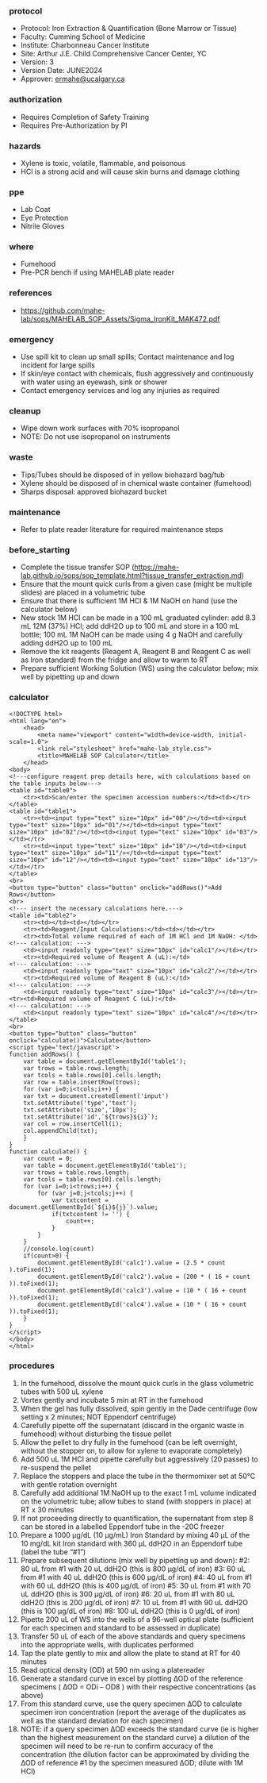 
### protocol
- Protocol: Iron Extraction & Quantification (Bone Marrow or Tissue)
- Faculty: Cumming School of Medicine
- Institute: Charbonneau Cancer Institute
- Site: Arthur J.E. Child Comprehensive Cancer Center, YC
- Version: 3
- Version Date: JUNE2024
- Approver: ermahe@ucalgary.ca

### authorization
- Requires Completion of Safety Training
- Requires Pre-Authorization by PI

### hazards
- Xylene is toxic, volatile, flammable, and poisonous
- HCl is a strong acid and will cause skin burns and damage clothing

### ppe
- Lab Coat
- Eye Protection
- Nitrile Gloves

### where
- Fumehood
- Pre-PCR bench if using MAHELAB plate reader

### references
-  https://github.com/mahe-lab/sops/MAHELAB_SOP_Assets/Sigma_IronKit_MAK472.pdf

### emergency
- Use spill kit to clean up small spills; Contact maintenance and log incident for large spills
- If skin/eye contact with chemicals, flush aggressively and continuously with water using an eyewash, sink or shower
- Contact emergency services and log any injuries as required

### cleanup
- Wipe down work surfaces with 70% isopropanol
- NOTE: Do not use isopropanol on instruments

### waste
- Tips/Tubes should be disposed of in yellow biohazard bag/tub
- Xylene should be disposed of in chemical waste container (fumehood)
- Sharps disposal: approved biohazard bucket

### maintenance
- Refer to plate reader literature for required maintenance steps

### before_starting
- Complete the tissue transfer SOP (https://mahe-lab.github.io/sops/sop_template.html?tissue_transfer_extraction.md)
- Ensure that the mount quick curls from a given case (might be multiple slides) are placed in a volumetric tube
- Ensure that there is sufficient 1M HCl & 1M NaOH on hand (use the calculator below)
- New stock 1M HCl can be made in a 100 mL graduated cylinder: add 8.3 mL 12M (37%) HCl; add ddH2O up to 100 mL and store in a 100 mL bottle; 100 mL 1M NaOH can be made using 4 g NaOH and carefully adding ddH2O up to 100 mL
- Remove the kit reagents (Reagent A, Reagent B and Reagent C as well as Iron standard) from the fridge and allow to warm to RT
- Prepare sufficient Working Solution (WS) using the calculator below; mix well by pipetting up and down

### calculator
~~~~
<!DOCTYPE html>
<html lang="en">
	<head>
		<meta name="viewport" content="width=device-width, initial-scale=1.0">
		<link rel="stylesheet" href="mahe-lab_style.css">
		<title>MAHELAB SOP Calculator</title>
	</head>
<body>
<!---configure reagent prep details here, with calculations based on the table inputs below--->
<table id="table0">
	<tr><td>Scan/enter the specimen accession numbers:</td><td></tr>
</table>
<table id="table1">
	<tr><td><input type="text" size="10px" id="00"/></td><td><input type="text" size="10px" id="01"/></td><td><input type="text" size="10px" id="02"/></td><td><input type="text" size="10px" id="03"/></td></tr>
	<tr><td><input type="text" size="10px" id="10"/></td><td><input type="text" size="10px" id="11"/></td><td><input type="text" size="10px" id="12"/></td><td><input type="text" size="10px" id="13"/></td></tr>
</table>
<br>
<button type="button" class="button" onclick="addRows()">Add Rows</button>
<br>
<!--- insert the necessary calculations here.--->
<table id="table2">
	<tr><td></td><td></td></tr>
	<tr><td>Reagent/Input Calculations:</td><td></td></tr>
	<tr><td>Total volume required of each of 1M HCl and 1M NaOH: </td>
<!--- calculation: --->
	<td><input readonly type="text" size="10px" id="calc1"/></td></tr>
	<tr><td>Required volume of Reagent A (uL):</td>
<!--- calculation: --->
	<td><input readonly type="text" size="10px" id="calc2"/></td></tr>
	<tr><td>Required volume of Reagent B (uL):</td>
<!--- calculation: --->
	<td><input readonly type="text" size="10px" id="calc3"/></td></tr>
<tr><td>Required volume of Reagent C (uL):</td>
<!--- calculation: --->
	<td><input readonly type="text" size="10px" id="calc4"/></td></tr>
</table>
<br>
<button type="button" class="button" onclick="calculate()">Calculate</button>
<script type='text/javascript'>
function addRows() {
    var table = document.getElementById('table1');
    var trows = table.rows.length;
    var tcols = table.rows[0].cells.length;
    var row = table.insertRow(trows);
    for (var i=0;i<tcols;i++) {
	var txt = document.createElement('input')
	txt.setAttribute('type','text');
	txt.setAttribute('size','10px');
	txt.setAttribute('id',`${trows}${i}`);
	var col = row.insertCell(i);
	col.appendChild(txt);
    }
}	
function calculate() {
    var count = 0;
    var table = document.getElementById('table1');
    var trows = table.rows.length;
    var tcols = table.rows[0].cells.length;
    for (var i=0;i<trows;i++) {
        for (var j=0;j<tcols;j++) {
            var txtcontent = document.getElementById(`${i}${j}`).value;
            if(txtcontent != '') {
                count++;
            }
        }
    }
    //console.log(count)
    if(count>0) {
        document.getElementById('calc1').value = (2.5 * count ).toFixed(1);
        document.getElementById('calc2').value = (200 * ( 16 + count )).toFixed(1);
        document.getElementById('calc3').value = (10 * ( 16 + count )).toFixed(1);
        document.getElementById('calc4').value = (10 * ( 16 + count )).toFixed(1);
    }
}
</script>
</body>
</html>
~~~~

### procedures
1. In the fumehood, dissolve the mount quick curls in the glass volumetric tubes with 500 uL xylene
2. Vortex gently and incubate 5 min at RT in the fumehood
3. When the gel has fully dissolved, spin gently in the Dade centrifuge (low setting x 2 minutes; NOT Eppendorf centrifuge)
4. Carefully pipette off the supernatant (discard in the organic waste in fumehood) without disturbing the tissue pellet
5. Allow the pellet to dry fully in the fumehood (can be left overnight, without the stopper on, to allow for xylene to evaporate completely)
6. Add 500 uL 1M HCl and pipette carefully but aggressively (20 passes) to re-suspend the pellet
7. Replace the stoppers and place the tube in the thermomixer set at 50°C with gentle rotation overnight
8. Carefully add additional 1M NaOH up to the exact 1 mL volume indicated on the volumetric tube; allow tubes to stand (with stoppers in place) at RT x 30 minutes
9. If not proceeding directly to quantification, the supernatant from step 8 can be stored in a labelled Eppendorf tube in the -20C freezer
10.	Prepare a 1000 µg/dL (10 µg/mL) Iron Standard by mixing 40 µL of the 10 mg/dL kit Iron standard with 360 µL ddH2O in an Eppendorf tube (label the tube “#1”)
11.	Prepare subsequent dilutions (mix well by pipetting up and down):
#2: 80 uL from #1 with 20 uL ddH2O (this is 800 µg/dL of iron)
#3: 60 uL from #1 with 40 uL ddH2O (this is 600 µg/dL of iron)
#4: 40 uL from #1 with 60 uL ddH2O (this is 400 µg/dL of iron)
#5: 30 uL from #1 with 70 uL ddH2O (this is 300 µg/dL of iron)
#6: 20 uL from #1 with 80 uL ddH2O (this is 200 µg/dL of iron)
#7: 10 uL from #1 with 90 uL ddH2O (this is 100 µg/dL of iron)
#8: 100 uL ddH2O (this is 0 µg/dL of iron)
12.	Pipette 200 uL of WS into the wells of a 96-well optical plate (sufficient for each specimen and standard to be assessed in duplicate)
13.	Transfer 50 uL of each of the above standards and query specimens into the appropriate wells, with duplicates performed
14.	Tap the plate gently to mix and allow the plate to stand at RT for 40 minutes
15.	Read optical density (OD) at 590 nm using a platereader
16.	Generate a standard curve in excel by plotting ∆OD of the reference specimens ( ∆OD = ODi – OD8 ) with their respective concentrations (as above)
17.	From this standard curve, use the query specimen ∆OD to calculate specimen iron concentration (report the average of the duplicates as well as the standard deviation for each specimen)
18.	NOTE: if a query specimen ∆OD exceeds the standard curve (ie is higher than the highest measurement on the standard curve) a dilution of the specimen will need to be re-run to confirm accuracy of the concentration (the dilution factor can be approximated by dividing the ∆OD of reference #1 by the specimen measured ∆OD; dilute with 1M HCl)
